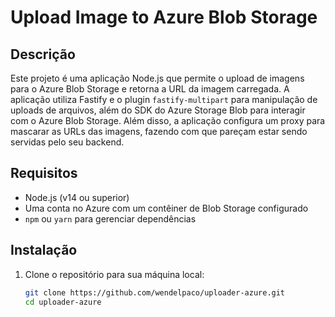 # Upload Image to Azure Blob Storage

## Descrição

Este projeto é uma aplicação Node.js que permite o upload de imagens para o Azure Blob Storage e retorna a URL da imagem carregada. A aplicação utiliza Fastify e o plugin `fastify-multipart` para manipulação de uploads de arquivos, além do SDK do Azure Storage Blob para interagir com o Azure Blob Storage. Além disso, a aplicação configura um proxy para mascarar as URLs das imagens, fazendo com que pareçam estar sendo servidas pelo seu backend.

## Requisitos

- Node.js (v14 ou superior)
- Uma conta no Azure com um contêiner de Blob Storage configurado
- `npm` ou `yarn` para gerenciar dependências

## Instalação

1. Clone o repositório para sua máquina local:

   ```sh
   git clone https://github.com/wendelpaco/uploader-azure.git
   cd uploader-azure

